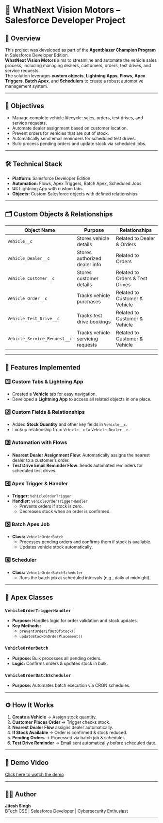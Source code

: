# 🚗 WhatNext Vision Motors – Salesforce Developer Project

## 📌 Overview
This project was developed as part of the **Agentblazer Champion Program** in Salesforce Developer Edition.  
**WhatNext Vision Motors** aims to streamline and automate the vehicle sales process, including managing dealers, customers, orders, test drives, and service requests.  
The solution leverages **custom objects**, **Lightning Apps**, **Flows**, **Apex Triggers**, **Batch Apex**, and **Schedulers** to create a robust automotive management system.

---

## 🎯 Objectives
- Manage complete vehicle lifecycle: sales, orders, test drives, and service requests.
- Automate dealer assignment based on customer location.
- Prevent orders for vehicles that are out of stock.
- Automatically send email reminders for scheduled test drives.
- Bulk-process pending orders and update stock via scheduled jobs.

---

## 🛠️ Technical Stack
- **Platform:** Salesforce Developer Edition
- **Automation:** Flows, Apex Triggers, Batch Apex, Scheduled Jobs
- **UI:** Lightning App with custom tabs
- **Objects:** Custom Salesforce objects with defined relationships

---

## 🗂️ Custom Objects & Relationships

| Object Name | Purpose | Relationships |
|-------------|---------|--------------|
| `Vehicle__c` | Stores vehicle details | Related to Dealer & Orders |
| `Vehicle_Dealer__c` | Stores authorized dealer info | Related to Orders |
| `Vehicle_Customer__c` | Stores customer details | Related to Orders & Test Drives |
| `Vehicle_Order__c` | Tracks vehicle purchases | Related to Customer & Vehicle |
| `Vehicle_Test_Drive__c` | Tracks test drive bookings | Related to Customer & Vehicle |
| `Vehicle_Service_Request__c` | Tracks vehicle servicing requests | Related to Customer & Vehicle |

---

## 🚀 Features Implemented

### 1️⃣ **Custom Tabs & Lightning App**
- Created a **Vehicle** tab for easy navigation.
- Developed a **Lightning App** to access all related objects in one place.

### 2️⃣ **Custom Fields & Relationships**
- Added **Stock Quantity** and other key fields in `Vehicle__c`.
- Lookup relationship from `Vehicle__c` to `Vehicle_Dealer__c`.

### 3️⃣ **Automation with Flows**
- **Nearest Dealer Assignment Flow**: Automatically assigns the nearest dealer to a customer’s order.
- **Test Drive Email Reminder Flow**: Sends automated reminders for scheduled test drives.

### 4️⃣ **Apex Trigger & Handler**
- **Trigger:** `VehicleOrderTrigger`
- **Handler:** `VehicleOrderTriggerHandler`
  - Prevents orders if stock is zero.
  - Decreases stock when an order is confirmed.

### 5️⃣ **Batch Apex Job**
- **Class:** `VehicleOrderBatch`
  - Processes pending orders and confirms them if stock is available.
  - Updates vehicle stock automatically.

### 6️⃣ **Scheduler**
- **Class:** `VehicleOrderBatchScheduler`
  - Runs the batch job at scheduled intervals (e.g., daily at midnight).

---

## 📜 Apex Classes

### `VehicleOrderTriggerHandler`
- **Purpose:** Handles logic for order validation and stock updates.
- **Key Methods:**
  - `preventOrderIfOutOfStock()`
  - `updateStockOnOrderPlacement()`

### `VehicleOrderBatch`
- **Purpose:** Bulk processes all pending orders.
- **Logic:** Confirms orders & updates stock in bulk.

### `VehicleOrderBatchScheduler`
- **Purpose:** Automates batch execution via CRON schedules.

---

## ⚙️ How It Works
1. **Create a Vehicle** → Assign stock quantity.
2. **Customer Places Order** → Trigger checks stock.
3. **Nearest Dealer Flow** assigns dealer automatically.
4. **If Stock Available** → Order is confirmed & stock reduced.
5. **Pending Orders** → Processed via batch job & scheduler.
6. **Test Drive Reminder** → Email sent automatically before scheduled date.

---

## 🎥 Demo Video
[Click here to watch the demo]([https://drive.google.com/file/d/1jIiv6QyfvjlYYUVG9WkH6J9FaivBRHaa/view?usp=sharing])

---

## 👨‍💻 Author
**Jitesh Singh**  
BTech CSE | Salesforce Developer | Cybersecurity Enthusiast

---
